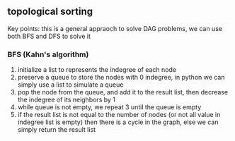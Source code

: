 ## topological sorting

Key points:
this is a general appraoch to solve DAG problems, we can use both BFS and DFS to solve it

### BFS (Kahn's algorithm)
1. initialize a list to represents the indegree of each node
2. preserve a queue to store the nodes with 0 indegree, in python we can simply use a list to simulate a queue
3. pop the node from the queue, and add it to the result list, then decrease the indegree of its neighbors by 1
4. while queue is not empty, we repeat 3 until the queue is empty
5. if the result list is not equal to the number of nodes (or not all value in indegree list is empty) then there is a cycle in the graph, else we can simply return the result list